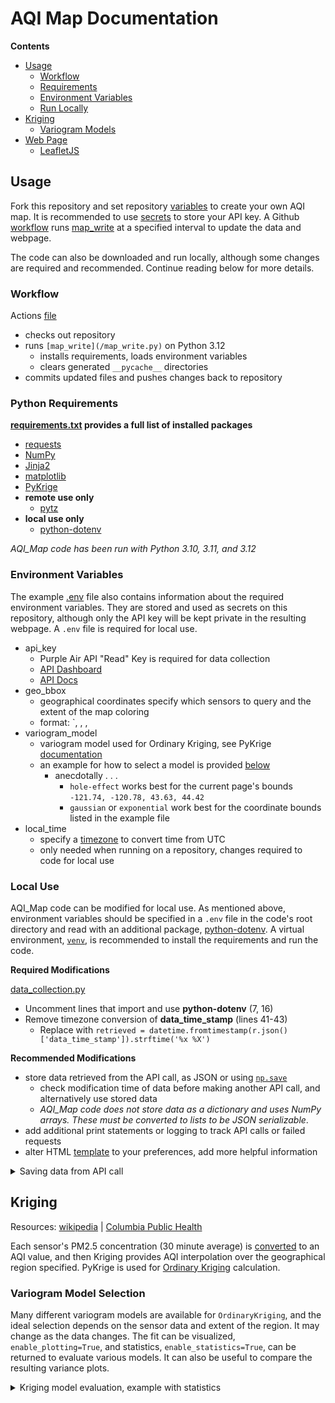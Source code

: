 # AQI Map Documentation

**Contents**
 - [Usage](/#usage)
   - [Workflow](/#workflow)
   - [Requirements](/#python-requirements)
   - [Environment Variables](/#environment-variables)
   - [Run Locally](/#local-use)
 - [Kriging](/#ordinary-kriging)
   - [Variogram Models](/#variogram-model-selection)
 - [Web Page](/web-page)
   - [LeafletJS](/leafletjs)
   
   
## Usage

Fork this repository and set repository [variables](https://docs.github.com/en/actions/writing-workflows/choosing-what-your-workflow-does/store-information-in-variables) 
to create your own AQI map. It is recommended to use [secrets](https://docs.github.com/en/actions/security-for-github-actions/security-guides/using-secrets-in-github-actions) 
to store your API key. A Github [workflow](/.github/workflows/main.yaml) runs [map_write](/map_write.py) 
at a specified interval to update the data and webpage.

The code can also be downloaded and run locally, although some changes are required and recommended. 
Continue reading below for more details.

### Workflow

Actions [file](/.github/workflows/main.yaml) 
 - checks out repository
 - runs `[map_write](/map_write.py)` on Python 3.12
   - installs requirements, loads environment variables
   - clears generated `__pycache__` directories 
 - commits updated files and pushes changes back to repository


### Python Requirements

**[requirements.txt](/requirements.txt) provides a full list of installed packages**
  - [requests](https://requests.readthedocs.io/en/latest/)
  - [NumPy](https://numpy.org/doc/stable/)
  - [Jinja2](https://jinja.palletsprojects.com/en/3.1.x/intro/)
  - [matplotlib](https://matplotlib.org/stable/)
  - [PyKrige](https://geostat-framework.readthedocs.io/projects/pykrige/en/stable/)
  - **remote use only**
    - [pytz](https://pythonhosted.org/pytz/)
  - **local use only**
    - [python-dotenv](https://github.com/theskumar/python-dotenv)
	
*AQI_Map code has been run with Python 3.10, 3.11, and 3.12*

### Environment Variables

The example [.env](/example.env) file also contains information about the required environment variables. 
They are stored and used as secrets on this repository, although only the API key will be kept private 
in the resulting webpage. A `.env` file is required for local use.

 - api_key
   - Purple Air API "Read" Key is required for data collection
   - [API Dashboard](https://develop.purpleair.com/dashboards/keys)
   - [API Docs](https://api.purpleair.com/#api-welcome-using-api-keys)
 - geo_bbox
   - geographical coordinates specify which sensors to query and the extent of the map coloring
   - format: `<lng1>, <lng2>, <lat1>, <lat2>
 - variogram_model
   - variogram model used for Ordinary Kriging, see PyKrige [documentation](https://geostat-framework.readthedocs.io/projects/pykrige/en/stable/generated/pykrige.ok.OrdinaryKriging.html#pykrige.ok.OrdinaryKriging)
   - an example for how to select a model is provided [below](/#)
     - anecdotally . . . 
	   - `hole-effect` works best for the current page's bounds `-121.74, -120.78, 43.63, 44.42`
	   - `gaussian` or `exponential` work best for the coordinate bounds listed in the example file
 - local_time
   - specify a [timezone](https://en.wikipedia.org/wiki/List_of_tz_database_time_zones) to convert time from UTC
   - only needed when running on a repository, changes required to code for local use

### Local Use

AQI_Map code can be modified for local use. As mentioned above, environment variables should be specified in a `.env` file in the 
code's root directory and read with an additional package, [python-dotenv](https://github.com/theskumar/python-dotenv). A virtual 
environment, [`venv`](https://docs.python.org/3/library/venv.html), is recommended to install the requirements and run the code.

**Required Modifications**

[data_collection.py](/scripts/data_collection.py)
 - Uncomment lines that import and use **python-dotenv** (7, 16)
 - Remove timezone conversion of **data_time_stamp** (lines 41-43)
   - Replace with `retrieved = datetime.fromtimestamp(r.json()['data_time_stamp']).strftime('%x %X')`
   
**Recommended Modifications**
 - store data retrieved from the API call, as JSON or using [`np.save`](https://numpy.org/doc/stable/reference/generated/numpy.save.html)
   - check modification time of data before making another API call, and alternatively use stored data
   - *AQI_Map code does not store data as a dictionary and uses NumPy arrays. These must be converted to lists to be JSON serializable*.
 - add additional print statements or logging to track API calls or failed requests
 - alter HTML [template](/templates/map_template.html) to your preferences, add more helpful information

<details><summary>Saving data from API call</summary> 
```python
# . . .  API call request stored as "r"
data = r.json()['data']

for sens in data:
	ind = sens[0]
	sensors[ind] = {
		'PM2.5':sens[6],
		'name':sens[1],
		'rating':sens[2],
		'lat':sens[3],
		'lng':sens[4],
		'confident': True if sens[5]==100 else False,
}
with open(Path('data','sensors.json'), 'w') as file:
	json.dump(sensors, file)
```
</details>

<details><summary>File modified check</summary> 
```python
if Path('data','sensors.json').exists():
	last_load = datetime.datetime.fromtimestamp(Path('data','sensors.json').stat().st_mtime)
	time_since = datetime.datetime.now() - last_load

if not Path('data','sensors.json').exists() or time_since > datetime.timedelta(minutes=30):
	# stale data or first call, replace "_" with items returned from data collection code
	print('making API call')
	sensors  = collect_data()
else:
	print('loading sensor data from files')
	with open(Path('data','sensors.json'), 'r') as file:
		sensors = json.load(file)

# finish preparing data for template
```

</details>


## Kriging

Resources: [wikipedia](https://en.wikipedia.org/wiki/Kriging) | [Columbia Public Health](https://www.publichealth.columbia.edu/research/population-health-methods/kriging-interpolation)

Each sensor's PM2.5 concentration (30 minute average) is [converted](/scripts/aqi_calc.py) to an AQI value, 
and then Kriging provides AQI interpolation over the geographical region specified. PyKrige is used for 
[Ordinary Kriging](https://geostat-framework.readthedocs.io/projects/pykrige/en/stable/generated/pykrige.ok.OrdinaryKriging.html#pykrige.ok.OrdinaryKriging) 
calculation.

### Variogram Model Selection

Many different variogram models are available for `OrdinaryKriging`, and the ideal selection depends 
on the sensor data and extent of the region. It may change as the data changes. The fit can be visualized, 
`enable_plotting=True`, and statistics, `enable_statistics=True`, can be returned to evaluate various models.
It can also be useful to compare the resulting variance plots.


<details><summary>Kriging model evaluation, example with statistics</summary> 
```python
# evaluate variogram model statistics, per docs:
# "ideally Q1 is close to zero, Q2 is close to 1, and cR is as small as possible"

for vm in ['linear', 'power', 'gaussian', 'spherical', 'exponential', 'hole-effect']:
    OK = OrdinaryKriging(
            sensor_data['lng'], sensor_data['lat'], sensor_data['aqi'],
            variogram_model=vm, verbose=False, enable_statistics =True,
            coordinates_type='geographic', 
    )

    print('\t',vm)
    OK.print_statistics()
    print()
```

</details>



## Web Page

Data and graphs are written into a static HTML page using Jinja2, see the map writing 
[script](/map_write.py) and the [template](/templates/map_template.html).

### LeafletJS

[LeafletJS](https://leafletjs.com/) is used to embded and extend [OpenStreetMap](https://www.openstreetmap.org/) tiles. 
The kriging interpolation is overlaid over the map, sensor data is included as 
[circle markers](https://leafletjs.com/reference.html#circlemarker), a colorbar is provided for AQI hues, 
and a [plugin](https://github.com/ardhi/Leaflet.MousePosition) is used to display mouse position coordinates 
on the upper right corner.